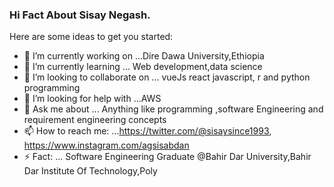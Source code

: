### Hi Fact About Sisay Negash.



Here are some ideas to get you started:

- 🔭 I’m currently working on ...Dire Dawa University,Ethiopia
- 🌱 I’m currently learning ... Web development,data science
- 👯 I’m looking to collaborate on ... vueJs react javascript, r and python programming
- 🤔 I’m looking for help with ...AWS
- 💬 Ask me about ... Anything like programming ,software Engineering and requirement engineering concepts
- 📫 How to reach me: ...https://twitter.com/@sisaysince1993, https://www.instagram.com/agsisabdan
- ⚡ Fact: ... Software Engineering Graduate @Bahir Dar University,Bahir Dar Institute Of Technology,Poly
